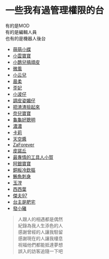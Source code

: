 # 一些我有過管理權限的台  
有的是MOD  
有的是編輯人員  
也有的是機器人後台
+ [萌萌小蝶](twitch.tv/butterflyouo)
+ [小雲寶寶](twitch.tv/babybaby1111)
+ [小鵲兒搞頑皮](twitch.tv/chiue9493)
+ [微風](twitch.tv/breeze0920)
+ [小云兒](twitch.tv/elsa0704)
+ [晨柔](twitch.tv/rou0629)
+ [歪妃](twitch.tv/butter870519)
+ [小波仔](twitch.tv/mybabykiss520)
+ [調皮姿媚仔](twitch.tv/alongz_)
+ [把渣渣撿起來](twitch.tv/baso0416)
+ [奈兒寶寶](twitch.tv/nai0529)
+ [龜龜好聰明](twitch.tv/hare0o0cheer)
+ [濃濃](twitch.tv/zxc37102)
+ [卡莉](twitch.tv/kyaryouo)
+ [天空醬](twitch.tv/takuto_sky)
+ [ZaForever](twitch.tv/zaforever)
+ [皮諾丘](twitch.tv/swallowf1ip)
+ [最專情的工具人小賀](twitch.tv/shiauher)
+ [阿銀寶寶](twitch.tv/silver0301)
+ [銅板冷欽摳](twitch.tv/user86418641)
+ [鮪魚刺身](twitch.tv/tuna0127)
+ [玉漟](twitch.tv/shiutom)
+ [西西葉](twitch.tv/yeh_chang)
+ [傑夫97](twitch.tv/vbnpp)
+ [台主是肥宅](twitch.tv/resver5)
+ [發小豬](twitch.tv/az12345685)
> 人跟人的相遇都是偶然  
> 紀錄為我人生添色的人  
> 感謝曾經的人讓我駐留  
> 感謝現在的人讓我棲息  
> 祝福他們都能抵達夢想  
> 誤入的訪客追隨一下吧
